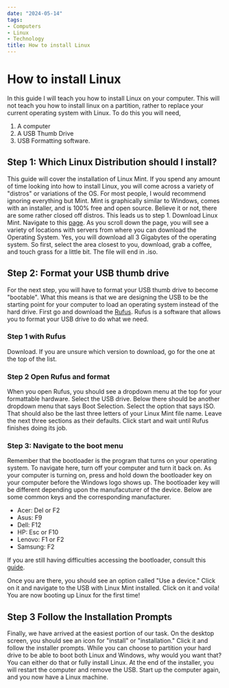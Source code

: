 ```yaml
---
date: "2024-05-14"
tags:
- Computers
- Linux
- Technology
title: How to install Linux
---
```


# How to install Linux 
In this guide I will teach you how to install Linux on your computer. This will not teach you how to install linux on a partition, rather to replace your current operating system with Linux. 
To do this you will need, 
1. A computer 
2. A USB Thumb Drive
3. USB Formatting software. 

## Step 1: Which Linux Distribution should I install? 
This guide will cover the installation of Linux Mint. If you spend any amount of time looking into how to install Linux, you will come across a variety of "distros" or variations of the OS. For most people, I would recommend ignoring everything but Mint. 
Mint is graphically similar to Windows, comes with an installer, and is 100% free and open source. Believe it or not, there are some rather closed off distros. 
This leads us to step 1. Download Linux Mint. 
Navigate to this [page](https://www.linuxmint.com/edition.php?id=311). 
As you scroll down the page, you will see a variety of locations with servers from where you can download the Operating System. Yes, you will download all 3 Gigabytes of the operating system. So first, select the area closest to you, download, grab a coffee, and touch grass for a little bit. The file will end in .iso. 

## Step 2: Format your USB thumb drive 

For the next step, you will have to format your USB thumb drive to become "bootable". What this means is that we are designing the USB to be the starting point for your computer to load an operating system instead of the hard drive. 
First go and download the [Rufus](https://rufus.ie/en/). Rufus is a software that allows you to format your USB drive to do what we need. 

### Step 1 with Rufus 
Download. If you are unsure which version to download, go for the one at the top of the list. 

### Step 2 Open Rufus and format 
When you open Rufus, you should see a dropdown menu at the top for your formattable hardware. Select the USB drive. Below there should be another dropdown menu that says Boot Selection. Select the option that says ISO. That should also be the last three letters of your Linux Mint file name. 
Leave the next three sections as their defaults. 
Click start and wait until Rufus finishes doing its job. 

### Step 3: Navigate to the boot menu 
Remember that the bootloader is the program that turns on your operating system. To navigate here, turn off your computer and turn it back on. As your computer is turning on, press and hold down the bootloader key on your computer before the Windows logo shows up. The bootloader key will be different depending upon the manufacuturer of the device. Below are some common keys and the corresponding manufacturer. 

- Acer: Del or F2
- Asus: F9
- Dell: F12
- HP: Esc or F10
- Lenovo: F1 or F2
- Samsung: F2 

If you are still having difficulties accessing the bootloader, consult this [guide](https://www.wikihow.com/Get-to-the-Boot-Menu-on-Windows).

Once you are there, you should see an option called "Use a device." Click on it and navigate to the USB with Linux Mint installed. Click on it and voila! You are now booting up Linux for the first time!

## Step 3 Follow the Installation Prompts 

Finally, we have arrived at the easiest portion of our task. On the desktop screen, you should see an icon for "install" or "installation." Click it and follow the installer prompts. While you can choose to partition your hard drive to be able to boot both Linux and Windows, why would you want that? You can either do that or fully install Linux. At the end of the installer, you will restart the computer and remove the USB. Start up the computer again, and you now have a Linux machine. 